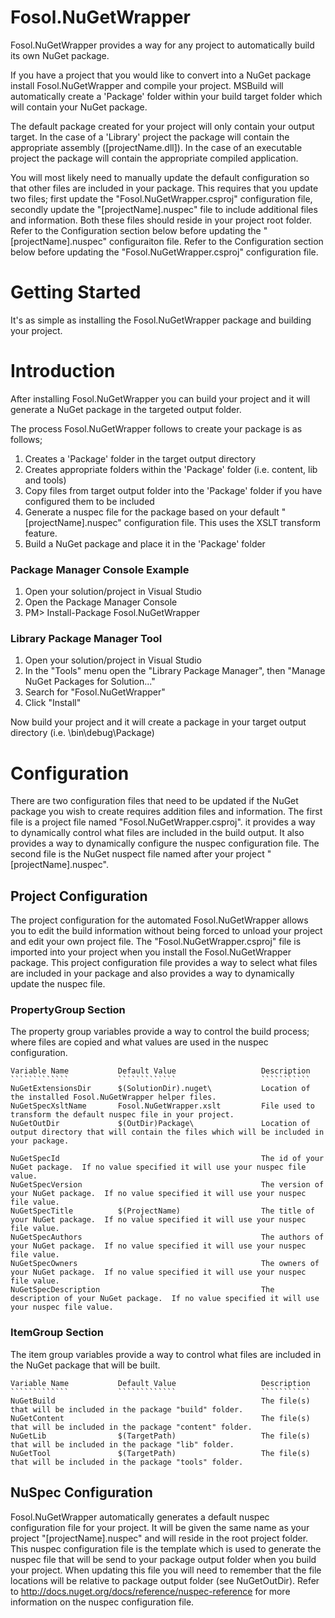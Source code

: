 # Fosol.NuGetWrapper
Fosol.NuGetWrapper provides a way for any project to automatically build its own NuGet package.

If you have a project that you would like to convert into a NuGet package install Fosol.NuGetWrapper and compile your project.
MSBuild will automatically create a 'Package' folder within your build target folder which will contain your NuGet package.

The default package created for your project will only contain your output target.
In the case of a 'Library' project the package will contain the appropriate assembly ([projectName.dll]).
In the case of an executable project the package will contain the appropriate compiled application.

You will most likely need to manually update the default configuration so that other files are included in your package.
This requires that you update two files; first update the "Fosol.NuGetWrapper.csproj" configuration file, secondly update the "[projectName].nuspec" file to include additional files and information.
Both these files should reside in your project root folder.
Refer to the Configuration section below before updating the "[projectName].nuspec" configuraiton file.
Refer to the Configuration section below before updating the "Fosol.NuGetWrapper.csproj" configuration file. 

# Getting Started
It's as simple as installing the Fosol.NuGetWrapper package and building your project.

# Introduction
After installing Fosol.NuGetWrapper you can build your project and it will generate a NuGet package in the targeted output folder.

The process Fosol.NuGetWrapper follows to create your package is as follows;

1. Creates a 'Package' folder in the target output directory
2. Creates appropriate folders within the 'Package' folder (i.e. content, lib and tools)
3. Copy files from target output folder into the 'Package' folder if you have configured them to be included
4. Generate a nuspec file for the package based on your default "[projectName].nuspec" configuration file.  This uses the XSLT transform feature.
5. Build a NuGet package and place it in the 'Package' folder

### Package Manager Console Example
1. Open your solution/project in Visual Studio
2. Open the Package Manager Console
3. PM> Install-Package Fosol.NuGetWrapper

### Library Package Manager Tool
1. Open your solution/project in Visual Studio
2. In the "Tools" menu open the "Library Package Manager", then "Manage NuGet Packages for Solution..."
3. Search for "Fosol.NuGetWrapper"
4. Click "Install"

Now build your project and it will create a package in your target output directory (i.e. \bin\debug\Package\)

# Configuration
There are two configuration files that need to be updated if the NuGet package you wish to create requires addition files and information.
The first file is a project file named "Fosol.NuGetWrapper.csproj". 
it provides a way to dynamically control what files are included in the build output.
It also provides a way to dynamically configure the nuspec configuration file.
The second file is the NuGet nuspect file named after your project "[projectName].nuspec".

## Project Configuration
The project configuration for the automated Fosol.NuGetWrapper allows you to edit the build information without being forced to unload your project and edit your own project file.
The "Fosol.NuGetWrapper.csproj" file is imported into your project when you install the Fosol.NuGetWrapper package.
This project configuration file provides a way to select what files are included in your package and also provides a way to dynamically update the nuspec file.

### PropertyGroup Section
The property group variables provide a way to control the build process; where files are copied and what values are used in the nuspec configuration.
    
    Variable Name			Default Value					Description    
    `````````````           `````````````                   ```````````
    NuGetExtensionsDir      $(SolutionDir).nuget\           Location of the installed Fosol.NuGetWrapper helper files.
    NuGetSpecXsltName       Fosol.NuGetWrapper.xslt         File used to transform the default nuspec file in your project.
    NuGetOutDir             $(OutDir)Package\               Location of output directory that will contain the files which will be included in your package.
    
    NuGetSpecId                                             The id of your NuGet package.  If no value specified it will use your nuspec file value.
    NuGetSpecVersion                                        The version of your NuGet package.  If no value specified it will use your nuspec file value.
    NuGetSpecTitle          $(ProjectName)                  The title of your NuGet package.  If no value specified it will use your nuspec file value.
    NuGetSpecAuthors                                        The authors of your NuGet package.  If no value specified it will use your nuspec file value.
    NuGetSpecOwners                                         The owners of your NuGet package.  If no value specified it will use your nuspec file value.
    NuGetSpecDescription                                    The description of your NuGet package.  If no value specified it will use your nuspec file value.
    
    
### ItemGroup Section
The item group variables provide a way to control what files are included in the NuGet package that will be built.
    
    Variable Name           Default Value                   Description
    `````````````           `````````````                   ```````````
    NuGetBuild												The file(s) that will be included in the package "build" folder.
    NuGetContent                                            The file(s) that will be included in the package "content" folder.
    NuGetLib                $(TargetPath)                   The file(s) that will be included in the package "lib" folder.
    NuGetTool               $(TargetPath)                   The file(s) that will be included in the package "tools" folder.


## NuSpec Configuration
Fosol.NuGetWrapper automatically generates a default nuspec configuration file for your project.
It will be given the same name as your project "[projectName].nuspec" and will reside in the root project folder.
This nuspec configuration file is the template which is used to generate the nuspec file that will be send to your package output folder when you build your project.
When updating this file you will need to remember that the file locations will be relative to package output folder (see NuGetOutDir).
Refer to <http://docs.nuget.org/docs/reference/nuspec-reference> for more information on the nuspec configuration file.